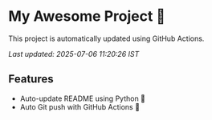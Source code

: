 # My Awesome Project 🚀

This project is automatically updated using GitHub Actions.

_Last updated: 2025-07-06 11:20:26 IST_

## Features
- Auto-update README using Python 🐍
- Auto Git push with GitHub Actions 🤖
